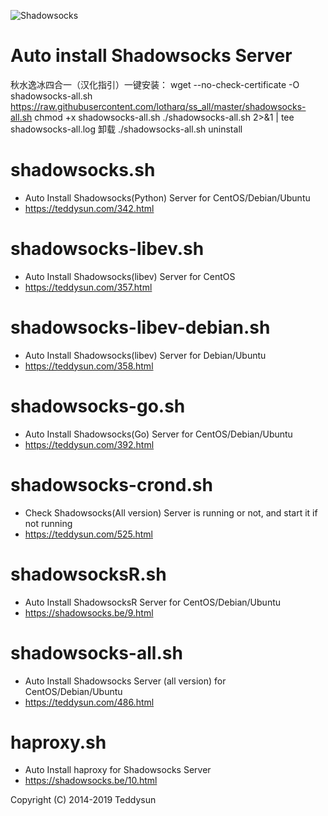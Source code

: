 
![Shadowsocks](https://github.com/teddysun/shadowsocks_install/raw/master/shadowsocks.png)
# Auto install Shadowsocks Server
秋水逸冰四合一（汉化指引）一键安装：
wget --no-check-certificate -O shadowsocks-all.sh https://raw.githubusercontent.com/lotharq/ss_all/master/shadowsocks-all.sh
chmod +x shadowsocks-all.sh
./shadowsocks-all.sh 2>&1 | tee shadowsocks-all.log
卸载
./shadowsocks-all.sh uninstall

shadowsocks.sh
===============
- Auto Install Shadowsocks(Python) Server for CentOS/Debian/Ubuntu
- https://teddysun.com/342.html

shadowsocks-libev.sh
===============
- Auto Install Shadowsocks(libev) Server for CentOS
- https://teddysun.com/357.html

shadowsocks-libev-debian.sh
===============
- Auto Install Shadowsocks(libev) Server for Debian/Ubuntu
- https://teddysun.com/358.html

shadowsocks-go.sh
===============
- Auto Install Shadowsocks(Go) Server for CentOS/Debian/Ubuntu
- https://teddysun.com/392.html

shadowsocks-crond.sh
===============
- Check Shadowsocks(All version) Server is running or not, and start it if not running
- https://teddysun.com/525.html

shadowsocksR.sh
===============
- Auto Install ShadowsocksR Server for CentOS/Debian/Ubuntu
- https://shadowsocks.be/9.html

shadowsocks-all.sh
==================
- Auto Install Shadowsocks Server (all version) for CentOS/Debian/Ubuntu
- https://teddysun.com/486.html

haproxy.sh
===============
- Auto Install haproxy for Shadowsocks Server
- https://shadowsocks.be/10.html

Copyright (C) 2014-2019 Teddysun
